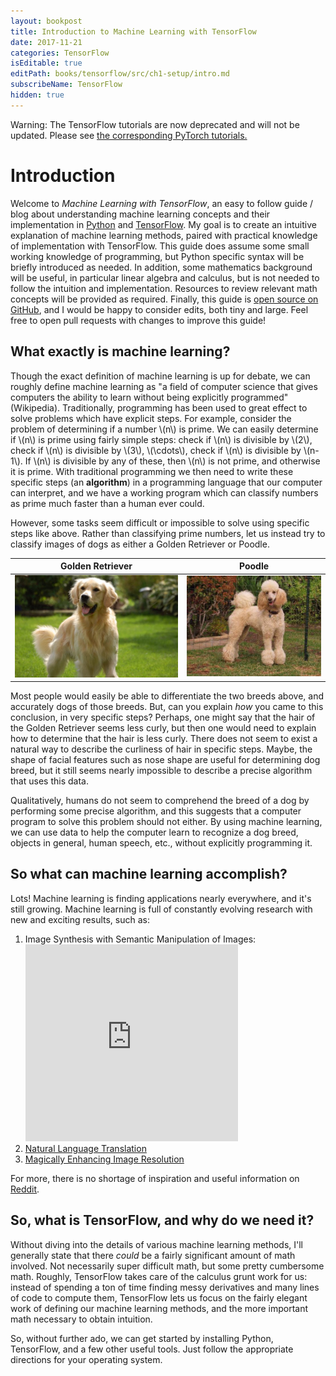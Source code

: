 ```yaml
---
layout: bookpost
title: Introduction to Machine Learning with TensorFlow
date: 2017-11-21
categories: TensorFlow
isEditable: true
editPath: books/tensorflow/src/ch1-setup/intro.md
subscribeName: TensorFlow
hidden: true
---
```


<link rel="stylesheet" href="/public/css/bootstrap.min.css">

<div class="alert alert-danger" role="alert">Warning: The TensorFlow tutorials are now deprecated and will not be updated. Please see <a href="/books/pytorch/book/ch1-setup/intro.html">the corresponding PyTorch tutorials.</a></div>

# Introduction

Welcome to *Machine Learning with TensorFlow*, an easy to follow guide / blog about understanding machine learning concepts and their implementation in [Python](https://www.python.org) and [TensorFlow](https://www.tensorflow.org). My goal is to create an intuitive explanation of machine learning methods, paired with practical knowledge of implementation with TensorFlow. This guide does assume some small working knowledge of programming, but Python specific syntax will be briefly introduced as needed.  In addition, some mathematics background will be useful, in particular linear algebra and calculus, but is not needed to follow the intuition and implementation. Resources to review relevant math concepts will be provided as required. Finally, this guide is [open source on GitHub](https://github.com/donald-pinckney/donald-pinckney.github.io/tree/src/books/tensorflow/src), and I would be happy to consider edits, both tiny and large. Feel free to open pull requests with changes to improve this guide!

## What exactly is machine learning?

Though the exact definition of machine learning is up for debate, we can roughly define machine learning as "a field of computer science that gives computers the ability to learn without being explicitly programmed" (Wikipedia). Traditionally, programming has been used to great effect to solve problems which have explicit steps. For example, consider the problem of determining if a number \\(n\\) is prime. We can easily determine if \\(n\\) is prime using fairly simple steps: check if \\(n\\) is divisible by \\(2\\), check if \\(n\\) is divisible by \\(3\\), \\(\cdots\\), check if \\(n\\) is divisible by \\(n-1\\). If \\(n\\) is divisible by any of these, then \\(n\\) is not prime, and otherwise it is prime. With traditional programming we then need to write these specific steps (an **algorithm**) in a programming language that our computer can interpret, and we have a working program which can classify numbers as prime much faster than a human ever could.

However, some tasks seem difficult or impossible to solve using specific steps like above. Rather than classifying prime numbers, let us instead try to classify images of dogs as either a Golden Retriever or Poodle.

Golden Retriever                |  Poodle
:------------------------------:|:-------------------------:
![Golden Retriever Image][gold] | ![Poodle Image][poodle]

Most people would easily be able to differentiate the two breeds above, and accurately dogs of those breeds. But, can you explain *how* you came to this conclusion, in very specific steps? Perhaps, one might say that the hair of the Golden Retriever seems less curly, but then one would need to explain how to determine that the hair is less curly. There does not seem to exist a natural way to describe the curliness of hair in specific steps. Maybe, the shape of facial features such as nose shape are useful for determining dog breed, but it still seems nearly impossible to describe a precise algorithm that uses this data.

Qualitatively, humans do not seem to comprehend the breed of a dog by performing some precise algorithm, and this suggests that a computer program to solve this problem should not either. By using machine learning, we can use data to help the computer learn to recognize a dog breed, objects in general, human speech, etc., without explicitly programming it.

## So what can machine learning accomplish?

Lots! Machine learning is finding applications nearly everywhere, and it's still growing. Machine learning is full of constantly evolving research with new and exciting results, such as:

1. Image Synthesis with Semantic Manipulation of Images: <iframe width="340" height="315" src="https://www.youtube-nocookie.com/embed/3AIpPlzM_qs?rel=0" frameborder="0" gesture="media" allow="encrypted-media" allowfullscreen></iframe>
2. [Natural Language Translation](https://research.googleblog.com/2016/09/a-neural-network-for-machine.html)
3. [Magically Enhancing Image Resolution](https://blog.deepsense.ai/using-deep-learning-for-single-image-super-resolution/)

For more, there is no shortage of inspiration and useful information on [Reddit](https://www.reddit.com/r/MachineLearning/).

## So, what is TensorFlow, and why do we need it?

Without diving into the details of various machine learning methods, I'll generally state that there *could* be a fairly significant amount of math involved. Not necessarily super difficult math, but some pretty cumbersome math. Roughly, TensorFlow takes care of the calculus grunt work for us: instead of spending a ton of time finding messy derivatives and many lines of code to compute them, TensorFlow lets us focus on the fairly elegant work of defining our machine learning methods, and the more important math necessary to obtain intuition.

So, without further ado, we can get started by installing Python, TensorFlow, and a few other useful tools. Just follow the appropriate directions for your operating system.

[gold]: /books/tensorflow/book/ch1-setup/assets/gold.jpg
[poodle]: /books/tensorflow/book/ch1-setup/assets/poodle.jpg
